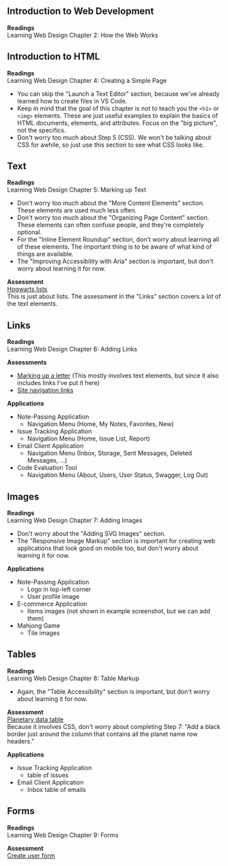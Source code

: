 ## Introduction to Web Development
**Readings**  
Learning Web Design Chapter 2: How the Web Works


## Introduction to HTML

**Readings**  
Learning Web Design Chapter 4: Creating a Simple Page 
- You can skip the "Launch a Text Editor" section, because we've already learned how to create files in VS Code.
- Keep in mind that the goal of this chapter is not to teach you the `<h1>` or `<img>` elements. These are just useful examples to explain the basics of HTML documents, elements, and attributes. Focus on the "big picture", not the specifics.
- Don't worry too much about Step 5 (CSS). We won't be talking about CSS for awhile, so just use this section to see what CSS looks like.
  
  
## Text

**Readings**  
Learning Web Design Chapter 5: Marking up Text
- Don't worry too much about the "More Content Elements" section. These elements are used much less often.
- Don't worry too much about the "Organizing Page Content" section. These elements can often confuse people, and they're completely optional.
- For the "Inline Element Roundup" section, don't worry about learning all of these elements. The important thing is to be aware of what kind of things are available.
- The "Improving Accessibility with Aria" section is important, but don't worry about learning it for now.

**Assessment**  
[Hogwarts lists](https://github.com/tupes/comit-react/blob/master/HTML/lists/lists-assessment.md)  
This is just about lists. The assessment in the "Links" section covers a lot of the text elements.
  
  
## Links
**Readings**  
Learning Web Design Chapter 6: Adding Links

**Assessments**  
- [Marking up a letter](https://developer.mozilla.org/en-US/docs/Learn/HTML/Introduction_to_HTML/Marking_up_a_letter)  (This mostly involves text elements, but since it also includes links I've put it here)
- [Site navigation links](https://github.com/tupes/comit-react/blob/master/HTML/links/links-assessment.md)

**Applications**  
- Note-Passing Application
  - Navigation Menu (Home, My Notes, Favorites, New)
- Issue Tracking Application
  - Navigation Menu (Home, Issue List, Report)
- Email Client Application
  - Navigation Menu (Inbox, Storage, Sent Messages, Deleted Messages, ...)
- Code Evaluation Tool
  - Navigation Menu (About, Users, User Status, Swagger, Log Out)
  
  
## Images

**Readings**  
Learning Web Design Chapter 7: Adding Images
- Don't worry about the "Adding SVG Images" section.
- The "Responsive Image Markup" section is important for creating web applications that look good on mobile too, but don't worry about learning it for now.

**Applications**  
- Note-Passing Application
  - Logo in top-left corner
  - User profile image
- E-commerce Application
  - Items images (not shown in example screenshot, but we can add them)
- Mahjong Game
  - Tile images
  
  
## Tables
**Readings**  
Learning Web Design Chapter 8: Table Markup
- Again, the "Table Accessibility" section is important, but don't worry about learning it for now.

**Assessment**  
[Planetary data table](https://developer.mozilla.org/en-US/docs/Learn/HTML/Tables/Structuring_planet_data)  
Because it involves CSS, don't worry about completing Step 7: "Add a black border just around the column that contains all the planet name row headers."

**Applications**  
- Issue Tracking Application
  - table of issues
- Email Client Application
  - Inbox table of emails
  
  
## Forms

**Readings**  
Learning Web Design Chapter 9: Forms

**Assessment**  
[Create user form](https://github.com/tupes/comit-react/blob/master/HTML/forms/forms-assessment.md)  
